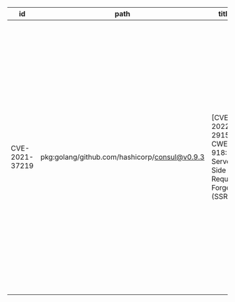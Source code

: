 | id | path | title | desc | cvss | ref |
| --- | --- | --- | --- | --- | --- |
| CVE-2021-37219 | pkg:golang/github.com/hashicorp/consul@v0.9.3 | [CVE-2022-29153] CWE-918: Server-Side Request Forgery (SSRF) | HashiCorp Consul and Consul Enterprise up to 1.9.16, 1.10.9, and 1.11.4 may allow server side request forgery when the Consul client agent follows redirects returned by HTTP health check endpoints. Fixed in 1.9.17, 1.10.10, and 1.11.5. | 7.5 | https://ossindex.sonatype.org/vulnerability/CVE-2022-29153?component-type=golang&component-name=github.com%2Fhashicorp%2Fconsul&utm_source=nancy-client&utm_medium=integration&utm_content=1.0.37 |
